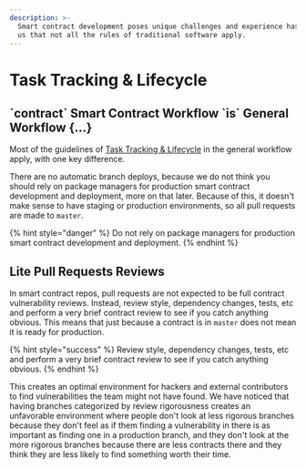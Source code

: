 ```yaml
---
description: >-
  Smart contract development poses unique challenges and experience has taught
  us that not all the rules of traditional software apply.
---
```


# Task Tracking & Lifecycle

## \`contract\` Smart Contract Workflow \`is\` General Workflow {...}

Most of the guidelines of [Task Tracking & Lifecycle](../general-workflow/task-tracking-and-lifecycle.md) in the general workflow apply, with one key difference.

There are no automatic branch deploys, because we do not think you should rely on package managers for production smart contract development and deployment, more on that later. Because of this, it doesn't make sense to have staging or production environments, so all pull requests are made to `master`.

{% hint style="danger" %}
Do not rely on package managers for production smart contract development and deployment.
{% endhint %}

## Lite Pull Requests Reviews

In smart contract repos, pull requests are not expected to be full contract vulnerability reviews. Instead, review style, dependency changes, tests, etc and perform a very brief contract review to see if you catch anything obvious. This means that just because a contract is in `master` does not mean it is ready for production.

{% hint style="success" %}
Review style, dependency changes, tests, etc and perform a very brief contract review to see if you catch anything obvious.
{% endhint %}

This creates an optimal environment for hackers and external contributors to find vulnerabilities the team might not have found. We have noticed that having branches categorized by review rigorousness creates an unfavorable environment where people don't look at less rigorous branches because they don't feel as if them finding a vulnerability in there is as important as finding one in a production branch, and they don't look at the more rigorous branches because there are less contracts there and they think they are less likely to find something worth their time.

